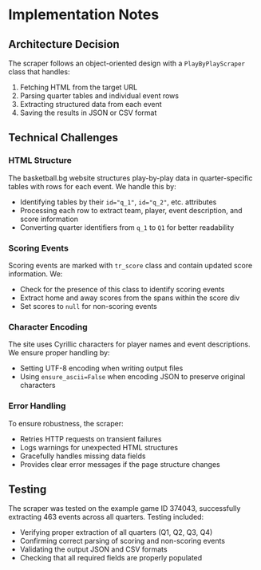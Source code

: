 # Implementation Notes

## Architecture Decision

The scraper follows an object-oriented design with a `PlayByPlayScraper` class that handles:

1. Fetching HTML from the target URL
2. Parsing quarter tables and individual event rows
3. Extracting structured data from each event
4. Saving the results in JSON or CSV format

## Technical Challenges

### HTML Structure

The basketball.bg website structures play-by-play data in quarter-specific tables with rows for each event. We handle this by:

- Identifying tables by their `id="q_1"`, `id="q_2"`, etc. attributes
- Processing each row to extract team, player, event description, and score information
- Converting quarter identifiers from `q_1` to `Q1` for better readability

### Scoring Events

Scoring events are marked with `tr_score` class and contain updated score information. We:

- Check for the presence of this class to identify scoring events
- Extract home and away scores from the spans within the score div
- Set scores to `null` for non-scoring events

### Character Encoding

The site uses Cyrillic characters for player names and event descriptions. We ensure proper handling by:

- Setting UTF-8 encoding when writing output files
- Using `ensure_ascii=False` when encoding JSON to preserve original characters

### Error Handling

To ensure robustness, the scraper:

- Retries HTTP requests on transient failures
- Logs warnings for unexpected HTML structures
- Gracefully handles missing data fields
- Provides clear error messages if the page structure changes

## Testing

The scraper was tested on the example game ID 374043, successfully extracting 463 events across all quarters. Testing included:

- Verifying proper extraction of all quarters (Q1, Q2, Q3, Q4)
- Confirming correct parsing of scoring and non-scoring events
- Validating the output JSON and CSV formats
- Checking that all required fields are properly populated
